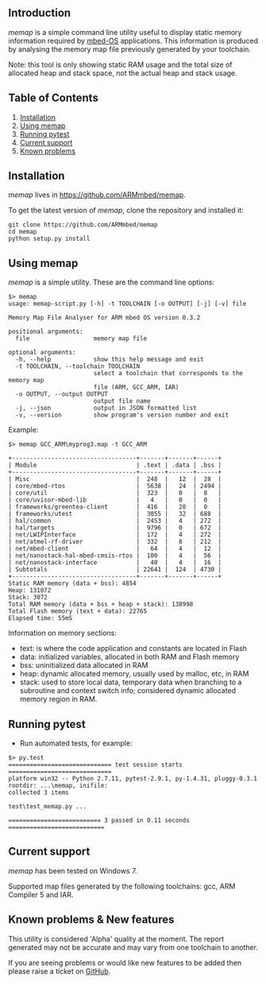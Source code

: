 ## Introduction

*memap* is a simple command line utility useful to display static memory information required by [mbed-OS](https://github.com/ARMmbed/mbed-os) applications. This information is produced by analysing the memory map file previously generated by your toolchain.

Note: this tool is only showing static RAM usage and the total size of allocated heap and stack space, not the actual heap and stack usage.

## Table of Contents

1. [Installation](#installation)
1. [Using memap](#using-memap)
1. [Running pytest](#running-pytest)
1. [Current support](#current-support)
1. [Known problems](#known-problems)

## Installation

*memap* lives in https://github.com/ARMmbed/memap.

To get the latest version of *memap*, clone the repository and installed it:

```
git clone https://github.com/ARMmbed/memap
cd memap
python setup.py install
```

## Using memap

*memap* is a simple utility. These are the command line options:

```
$> memap
usage: memap-script.py [-h] -t TOOLCHAIN [-o OUTPUT] [-j] [-v] file

Memory Map File Analyser for ARM mbed OS version 0.3.2

positional arguments:
  file                  memory map file

optional arguments:
  -h, --help            show this help message and exit
  -t TOOLCHAIN, --toolchain TOOLCHAIN
                        select a toolchain that corresponds to the memory map
                        file (ARM, GCC_ARM, IAR)
  -o OUTPUT, --output OUTPUT
                        output file name
  -j, --json            output in JSON formatted list
  -v, --version         show program's version number and exit
```

Example:

```
$> memap GCC_ARM\myprog3.map -t GCC_ARM

+-----------------------------------+-------+-------+------+
| Module                            | .text | .data | .bss |
+-----------------------------------+-------+-------+------+
| Misc                              |  248  |   12  |  28  |
| core/mbed-rtos                    |  5638 |   24  | 2494 |
| core/util                         |  323  |   0   |  8   |
| core/uvisor-mbed-lib              |   4   |   0   |  0   |
| frameworks/greentea-client        |  416  |   28  |  0   |
| frameworks/utest                  |  3055 |   32  | 688  |
| hal/common                        |  2453 |   4   | 272  |
| hal/targets                       |  9796 |   0   | 672  |
| net/LWIPInterface                 |  172  |   4   | 272  |
| net/atmel-rf-driver               |  332  |   8   | 212  |
| net/mbed-client                   |   64  |   4   |  12  |
| net/nanostack-hal-mbed-cmsis-rtos |  100  |   4   |  56  |
| net/nanostack-interface           |   40  |   4   |  16  |
| Subtotals                         | 22641 |  124  | 4730 |
+-----------------------------------+-------+-------+------+
Static RAM memory (data + bss): 4854
Heap: 131072
Stack: 3072
Total RAM memory (data + bss + heap + stack): 138998
Total Flash memory (text + data): 22765
Elapsed time: 55mS
```

Information on memory sections:

- text: is where the code application and constants are located in Flash
- data: initialized variables, allocated in both RAM and Flash memory
- bss: uninitialized data allocated in RAM
- heap: dynamic allocated memory, usually used by malloc, etc, in RAM
- stack: used to store local data, temporary data when branching to a subroutine and context switch info; considered dynamic allocated memory region in RAM.


## Running pytest

- Run automated tests, for example:

```
$> py.test
============================= test session starts =============================
platform win32 -- Python 2.7.11, pytest-2.9.1, py-1.4.31, pluggy-0.3.1
rootdir: ...\memap, inifile:
collected 3 items

test\test_memap.py ...

========================== 3 passed in 0.11 seconds ===========================

```

## Current support

*memap* has been tested on Windows 7.

Supported map files generated by the following toolchains: gcc, ARM Compiler 5 and IAR.

## Known problems & New features

This utility is considered 'Alpha' quality at the moment.
The report generated may not be accurate and may vary from one toolchain to another.

If you are seeing problems or would like new features to be added then please raise a ticket on [GitHub](https://github.com/ARMmbed/memap/issues).
